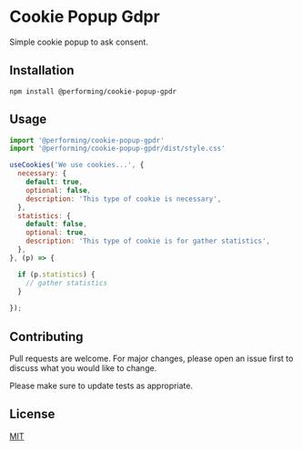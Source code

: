 # Cookie Popup Gdpr

Simple cookie popup to ask consent.

## Installation

```shell
npm install @performing/cookie-popup-gpdr

```

## Usage
```javascript
import '@performing/cookie-popup-gpdr'
import '@performing/cookie-popup-gpdr/dist/style.css'

useCookies('We use cookies...', {
  necessary: { 
    default: true, 
    optional: false, 
    description: 'This type of cookie is necessary',
  },
  statistics: { 
    default: false, 
    optional: true, 
    description: 'This type of cookie is for gather statistics',
  },
}, (p) => { 

  if (p.statistics) {
    // gather statistics  
  }
  
});
```

## Contributing
Pull requests are welcome. For major changes, please open an issue first to discuss what you would like to change.

Please make sure to update tests as appropriate.

## License
[MIT](https://choosealicense.com/licenses/mit/)

